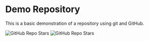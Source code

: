 # Demo Repository

This is a basic demonstration of a repository using git and GitHub.

![GitHub Repo Stars](https://img.shields.io/github/stars/vbmTafe2024/demo-repo?style=for-the-badge)
![GitHub Repo Stars](https://img.shields.io/github/last-commit/vbmTafe2024/demo-repo?style=for-the-badge)


